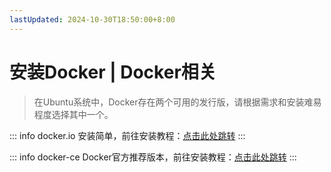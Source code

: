 ```yaml
---
lastUpdated: 2024-10-30T18:50:00+8:00
---
```


# 安装Docker | Docker相关

> 在Ubuntu系统中，Docker存在两个可用的发行版，请根据需求和安装难易程度选择其中一个。

::: info docker.io
安装简单，前往安装教程：[点击此处跳转](/Docker/安装IO发行版)
:::

::: info docker-ce
Docker官方推荐版本，前往安装教程：[点击此处跳转](/Docker/安装CE发行版)
:::